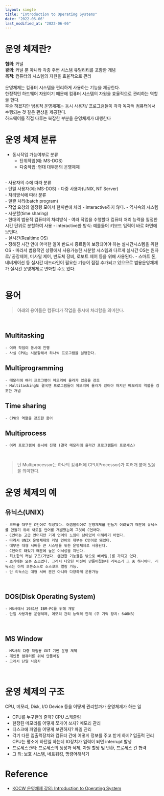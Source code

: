 ```yaml
---
layout: single
title: "Introduction to Operating Systems"
date: "2022-06-06"
last_modified_at: "2022-06-06"
---
```


# 운영 체제란?

**협의**: 커널<br>
**광의**: 커널 뿐 아니라 각종 주변 시스템 유틸리티를 포함한 개념<br>
**목적**: 컴퓨터의 시스템의 자원을 효율적으로 관리<br>
<br>
운영체제는 컴퓨터 시스템을 편리하게 사용하는 기능을 제공한다.<br>
한정적인 하드웨어 자원이기 때문에 컴퓨터 시스템의 자원을 효율적으로 관리하는 역할을 한다.<br>
후술 하겠지만 범용적 운영체제는 동시 사용자/ 프로그램들이 각각 독자적 컴퓨터에서 수행되는 것 같은 환상을 제공한다.<br>
하드웨어를 직접 다루는 복잡한 부분을 운영체제가 대행한다<br>

# 운영 체제 분류

- 동시작업 가능여부로 분류 <br>
    - 단위작업(예: MS-DOS)
    - 다중작업: 현대 대부분의 운영체제
<br>
- 사용자의 수에 따라 분류 <br>
    - 단일 사용자(예: MS-DOS)
    - 다중 사용자(UNIX, NT Server)
<br>
- 처리방식에 따라 분류 <br>
    - 일괄 처리(batch program) <br>
        - 작업 요청의 일정량 모아서 한꺼번에 처리
        - interactive하지 않다.
        - 역사속의 시스템
    - 시분할(time sharing) <br>
        - 현대의 범용적 컴퓨터의 처리방식
        - 여러 작업을 수행할때 컴퓨터 처리 능력을 일정한 시간 단위로 분할하여 사용
        - interactive한 방식: 예를들어 키보드 입력이 바로 화면에 보인다. 
<br>
    - 실시간(Realtime OS) <br>
        - 정해진 시간 안에 어떠한 일이 반드시 종료됨이 보장되어야 하는 실시간시스템을 위한 OS
        - 따라서 범용적인 상황에서 사용가능한 시분할 시스템과 다르게 실시간 OS는 원자로/ 공장제어, 미사일 제어, 반도체 장비, 로보트 제어 등을 위해 사용된다.
        - 스마트 폰, 네비게이션 등 실시간 데드라인이 필요한 기능이 점점 추가되고 있으므로 범용운영체제가 실시간 운영체제로 변화할 수도 있다.<br>
<br>

# 용어

> 아래의 용어들은 컴퓨터가 작업을 동시에 처리함을 의미한다.
<br>

## Multitasking 

    - 여러 작업이 동시에 진행
    - 사실 CPU는 시분할해서 하나씩 프로그램을 실행한다.
    
## Multiprogramming

    - 메모리에 여러 프로그램이 메모리에 올라가 있음을 강조
    - Multitasking도 결국엔 프로그램들이 메모리에 올라가 있어야 하지만 메모리의 역할을 강조한 개념
    
## Time sharing

    - CPU의 역할을 강조한 용어
    
## Multiprocess
    - 여러 프로그램이 동시에 진행 (결국 메모리에 올라간 프로그램들이 프로세스)
<br>    

> 단 Multiprocessor는 하나의 컴퓨터에 CPU(Processor)가 여러개 붙어 있음을 의미한다. <br>


# 운영 체제의 예

## 유닉스(UNIX)

    - 코드를 대부분 C언어로 작성됐다. 어셈블리어로 운영체제를 만들기 어려웠기 때문에 유닉스를 만들기 위해 새로운 언어를 개발했는데 그것이 C언어다.
    - C언어는 고급 언어지만 기계 언어의 느낌이 남아있어 이해하기 어렵다.
    - 따라서 UNIX 운영체제의 커널 언어의 대부분 C언어로 돼있다.
    - 대부분 대형 서버등 큰 시스템을 위한 운영체제로 사용된다.
    - C언어로 돼있기 때문에 높은 이식성을 지닌다.
    - 최소한의 커널 구조(가볍다. 왠만한 기능들은 밖으로 빼버림.)를 가지고 있다.
    - 초기에는 오픈 소스였다. 그래서 다양한 버전이 만들어졌는데 리눅스가 그 중 하나이다. 리눅스는 아직 오픈소스로 소스코드 열람 가능.
    - 단 리눅스는 대형 서버 뿐만 아니라 다양하게 운용가능
<br>

## DOS(Disk Operating System)

    - MS사에서 1981년 IBM-PC를 위해 개발
    - 단일 사용자용 운영체제, 메모리 관리 능력의 한계 (주 기억 장치: 640KB) 
<br>

## MS Window

    - MS사의 다중 작업용 GUI 기반 운영 체제
    - 개인용 컴퓨터를 위해 만들어짐
    - 그래서 단일 사용자
<br>

# 운영 체제의 구조

CPU, 메모리, Disk, I/O Device 등을 어떻게 관리할까가 운영체제가 하는 일
- CPU를 누구한테 줄까? CPU 스케줄링
- 한정된 메모리를 어떻게 쪼개어 쓰지? 메모리 관리
- 디스크에 파일을 어떻게 보관하지? 파일 관리
- 각기 다른 입출력장치와 컴퓨터 간에 어떻게 정보를 주고 받게 하지? 입출력 관리
    CPU는 평소에 하던일 하는데 IO장치가 입력이 되면 interrupt 발생
- 프로세스관리: 프로세스의 생성과 삭제, 자원 할당 및 반환, 프로세스 간 협력
- 그 외: 보호 시스템, 네트워킹, 명령어해석기

# Reference
- [KOCW 운영체제 강의: Introduction to Operating System](http://www.kocw.or.kr/home/enrolment/enrolmentView.do?cid=3646706b4347ef09&lid=5a0205590631eece)
